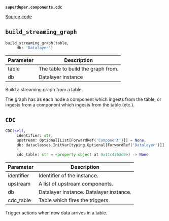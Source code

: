 **`superduper.components.cdc`** 

[Source code](https://github.com/superduper-io/superduper/blob/main/superduper/components/cdc.py)

## `build_streaming_graph` 

```python
build_streaming_graph(table,
     db: 'Datalayer')
```
| Parameter | Description |
|-----------|-------------|
| table | The table to build the graph from. |
| db | Datalayer instance |

Build a streaming graph from a table.

The graph has as each node a component which
ingests from the table, or ingests from
a component which ingests from the table (etc.).

## `CDC` 

```python
CDC(self,
     identifier: str,
     upstream: Optional[List[ForwardRef('Component')]] = None,
     db: dataclasses.InitVar[typing.Optional[ForwardRef('Datalayer')]] = None,
     *,
     cdc_table: str = <property object at 0x11c42b3d0>) -> None
```
| Parameter | Description |
|-----------|-------------|
| identifier | Identifier of the instance. |
| upstream | A list of upstream components. |
| db | Datalayer instance. Datalayer instance. |
| cdc_table | Table which fires the triggers. |

Trigger actions when new data arrives in a table.


